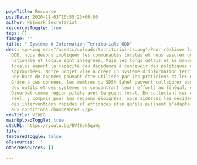 ```yaml
---
pageTitle: Resource
postDate: 2020-11-03T10:55:23+00:00
author: Network Secretariat
resourcesToggle: true
tags: []
fImage: ''
title: " Système d'Information Territoriale ODD"
desc: <p><img src="/assets/uploads/territorial-is.png">Pour réaliser la promesse des
  ODD, nous devons impliquer les communautés locales et nous assurer que la planification
  nationale et locale sont intégrées. Mais les longs délais et le manque de données
  locales sapent la capacité des décideurs à concevoir des politiques et des interventions
  appropriées. Notre projet vise à créer un système d'information territoriale avec
  une base de données pouvant être utilisée par les praticiens et les décideurs politiques.
  Grâce à ces données, les membres du SDSN Sahel peuvent collaborer pour développer
  des outils et des systèmes en concentrant leurs efforts au Sénégal, en utilisant
  Diourbel comme région pilote avec le point focal. En collectant ces données en temps
  réel, y compris pour les régions éloignées, nous aiderons les décideurs à concevoir
  des interventions rapides et efficaces afin qu'ils puissent s'adapter rapidement
  aux conditions changeantes.</p>
ctaTitle: VIDEO
mainUploadToggle: true
ctaURL: https://youtu.be/NVf6ek5gaWg
file: ''
featuredToggle: false
oResources: ''
otherResources: []

---
```

